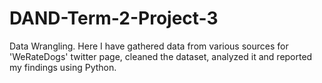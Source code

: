 # DAND-Term-2-Project-3
Data Wrangling. Here I have gathered data from various sources for 'WeRateDogs' twitter page, cleaned the dataset, analyzed it and reported my findings using Python.
